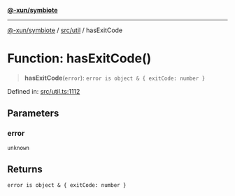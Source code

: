 [**@-xun/symbiote**](../../../README.md)

***

[@-xun/symbiote](../../../README.md) / [src/util](../README.md) / hasExitCode

# Function: hasExitCode()

> **hasExitCode**(`error`): `error is object & { exitCode: number }`

Defined in: [src/util.ts:1112](https://github.com/Xunnamius/symbiote/blob/450f56aebb4b9ee6be666259169f3898916253ca/src/util.ts#L1112)

## Parameters

### error

`unknown`

## Returns

`error is object & { exitCode: number }`
